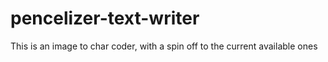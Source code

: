 # pencelizer-text-writer
This is an image to char coder, with a spin off to the current available ones
